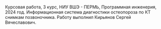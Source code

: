 Курсовая работа, 3 курс, НИУ ВШЭ - ПЕРМЬ, Программная инженерия, 2024 год.
Информационная система диагностики остеопороза по КТ снимкам позвоночника.
Работу выполнил Кирьянов Сергей Вячеславович.
